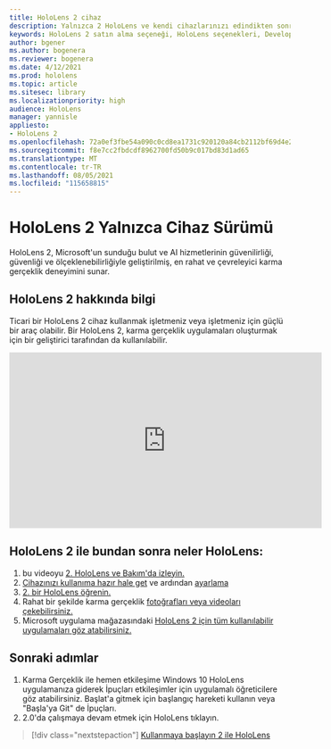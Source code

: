 ```yaml
---
title: HoloLens 2 cihaz
description: Yalnızca 2 HoloLens ve kendi cihazlarınızı edindikten sonra ne yapacakları hakkında bilgi edinebilirsiniz.
keywords: HoloLens 2 satın alma seçeneği, HoloLens seçenekleri, Developer Edition
author: bgener
ms.author: bogenera
ms.reviewer: bogenera
ms.date: 4/12/2021
ms.prod: hololens
ms.topic: article
ms.sitesec: library
ms.localizationpriority: high
audience: HoloLens
manager: yannisle
appliesto:
- HoloLens 2
ms.openlocfilehash: 72a0ef3fbe54a090c0cd8ea1731c920120a84cb2112bf69d4e25ccddd1326d15
ms.sourcegitcommit: f8e7cc2fbdcdf8962700fd50b9c017bd83d1ad65
ms.translationtype: MT
ms.contentlocale: tr-TR
ms.lasthandoff: 08/05/2021
ms.locfileid: "115658815"
---
```

# <a name="hololens-2-device-only-edition"></a>HoloLens 2 Yalnızca Cihaz Sürümü

HoloLens 2, Microsoft'un sunduğu bulut ve AI hizmetlerinin güvenilirliği, güvenliği ve ölçeklenebilirliğiyle geliştirilmiş, en rahat ve çevreleyici karma gerçeklik deneyimini sunar.

## <a name="learn-about-hololens-2"></a>HoloLens 2 hakkında bilgi
Ticari bir HoloLens 2 cihaz kullanmak işletmeniz veya işletmeniz için güçlü bir araç olabilir. Bir HoloLens 2, karma gerçeklik uygulamaları oluşturmak için bir geliştirici tarafından da kullanılabilir.

<iframe width="560" height="315" src="https://www.youtube.com/embed/XwOnHqiNAeU" frameborder="0" allow="accelerometer; autoplay; clipboard-write; encrypted-media; gyroscope; picture-in-picture" allowfullscreen></iframe>

## <a name="heres-what-to-do-next-with-the-hololens-2"></a>HoloLens 2 ile bundan sonra neler HoloLens:

1. bu videoyu [2. HoloLens ve Bakım'da izleyin.](/hololens/hololens2-maintenance##HoloLens-2-Use-and-Care)
1. [Cihazınızı kullanıma hazır hale get](/hololens/hololens2-setup) ve ardından [ayarlama](/hololens/hololens2-start)
1. [2. bir HoloLens öğrenin.](/hololens/holographic-home)
1. Rahat bir şekilde karma gerçeklik [fotoğrafları veya videoları çekebilirsiniz.](/hololens/holographic-photos-and-videos)
1. Microsoft uygulama mağazasındaki [HoloLens 2 için tüm kullanılabilir uygulamaları göz atabilirsiniz.](/hololens/holographic-store-apps)

## <a name="next-steps"></a>Sonraki adımlar

1. Karma Gerçeklik ile hemen etkileşime Windows 10 HoloLens uygulamanıza giderek İpuçları etkileşimler için  uygulamalı öğreticilere göz atabilirsiniz. Başlat'a gitmek için başlangıç hareketi kullanın veya "Başla'ya Git" de İpuçları.
1. 2.0'da çalışmaya devam etmek için HoloLens tıklayın.

> [!div class="nextstepaction"]
> [Kullanmaya başlayın 2 ile HoloLens](hololens2-basic-usage.md)